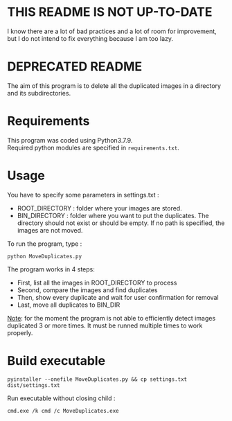 # THIS README IS NOT UP-TO-DATE

I know there are a lot of bad practices and a lot of room for improvement, but I do not intend to fix everything because I am too lazy.

# DEPRECATED README

The aim of this program is to delete all the duplicated images in a directory and its subdirectories.

# Requirements

This program was coded using Python3.7.9.  
Required python modules are specified in `requirements.txt`.

# Usage

You have to specify some parameters in settings.txt :
- ROOT_DIRECTORY : folder where your images are stored.
- BIN_DIRECTORY : folder where you want to put the duplicates. The directory should not exist or should be empty.
If no path is specified, the images are not moved.

To run the program, type :
```
python MoveDuplicates.py
```

The program works in 4 steps:
- First, list all the images in ROOT_DIRECTORY to process
- Second, compare the images and find duplicates
- Then, show every duplicate and wait for user confirmation for removal
- Last, move all duplicates to BIN_DIR

<ins>Note</ins>: for the moment the program is not able to efficiently detect images duplicated 3 or more times.
It must be runned multiple times to work properly.

# Build executable

```
pyinstaller --onefile MoveDuplicates.py && cp settings.txt dist/settings.txt
```

Run executable without closing child :

```
cmd.exe /k cmd /c MoveDuplicates.exe
```
